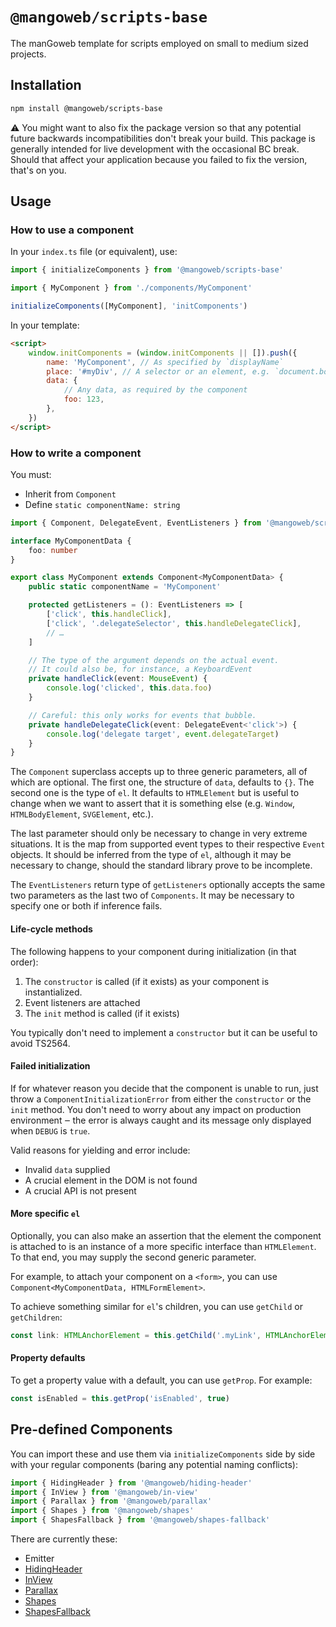 # `@mangoweb/scripts-base`

The manGoweb template for scripts employed on small to medium sized projects.

## Installation

```bash
npm install @mangoweb/scripts-base
```

⚠️ You might want to also fix the package version so that any potential future backwards incompatibilities don't break your build.
This package is generally intended for live development with the occasional BC break.
Should that affect your application because you failed to fix the version, that's on you.

## Usage

### How to use a component

In your `index.ts` file (or equivalent), use:

```typescript
import { initializeComponents } from '@mangoweb/scripts-base'

import { MyComponent } from './components/MyComponent'

initializeComponents([MyComponent], 'initComponents')
```

In your template:

```html
<script>
	window.initComponents = (window.initComponents || []).push({
		name: 'MyComponent', // As specified by `displayName`
		place: '#myDiv', // A selector or an element, e.g. `document.body`
		data: {
			// Any data, as required by the component
			foo: 123,
		},
	})
</script>
```

### How to write a component

You must:

- Inherit from `Component`
- Define `static componentName: string`

```typescript
import { Component, DelegateEvent, EventListeners } from '@mangoweb/scripts-base'

interface MyComponentData {
	foo: number
}

export class MyComponent extends Component<MyComponentData> {
	public static componentName = 'MyComponent'

	protected getListeners = (): EventListeners => [
		['click', this.handleClick],
		['click', '.delegateSelector', this.handleDelegateClick],
		// …
	]

	// The type of the argument depends on the actual event.
	// It could also be, for instance, a KeyboardEvent
	private handleClick(event: MouseEvent) {
		console.log('clicked', this.data.foo)
	}

	// Careful: this only works for events that bubble.
	private handleDelegateClick(event: DelegateEvent<'click'>) {
		console.log('delegate target', event.delegateTarget)
	}
}
```

The `Component` superclass accepts up to three generic parameters, all of which are optional. The first one, the
structure of `data`, defaults to `{}`. The second one is the type of `el`. It defaults to `HTMLElement` but is useful
to change when we want to assert that it is something else (e.g. `Window`, `HTMLBodyElement`, `SVGElement`, etc.).

The last parameter should only be necessary to change in very extreme situations. It is the map from supported event
types to their respective `Event` objects. It should be inferred from the type of `el`, although it may be necessary
to change, should the standard library prove to be incomplete.

The `EventListeners` return type of `getListeners` optionally accepts the same two parameters as the last two of
`Components`. It may be necessary to specify one or both if inference fails.

#### Life-cycle methods

The following happens to your component during initialization (in that order):

1. The `constructor` is called (if it exists) as your component is instantialized.
2. Event listeners are attached
3. The `init` method is called (if it exists)

You typically don't need to implement a `constructor` but it can be useful to avoid TS2564.

#### Failed initialization

If for whatever reason you decide that the component is unable to run, just throw a `ComponentInitializationError` from either the `constructor` or the `init` method.
You don't need to worry about any impact on production environment ‒ the error is always caught and its message only displayed when `DEBUG` is `true`.

Valid reasons for yielding and error include:

- Invalid `data` supplied
- A crucial element in the DOM is not found
- A crucial API is not present

#### More specific `el`

Optionally, you can also make an assertion that the element the component is attached to is an instance of a more specific interface than `HTMLElement`.
To that end, you may supply the second generic parameter.

For example, to attach your component on a `<form>`, you can use `Component<MyComponentData, HTMLFormElement>`.

To achieve something similar for `el`'s children, you can use `getChild` or `getChildren`:

```typescript
const link: HTMLAnchorElement = this.getChild('.myLink', HTMLAnchorElement)
```

#### Property defaults

To get a property value with a default, you can use `getProp`. For example:

```typescript
const isEnabled = this.getProp('isEnabled', true)
```

## Pre-defined Components

You can import these and use them via `initializeComponents` side by side with your regular components (baring any potential naming conflicts):

```typescript
import { HidingHeader } from '@mangoweb/hiding-header'
import { InView } from '@mangoweb/in-view'
import { Parallax } from '@mangoweb/parallax'
import { Shapes } from '@mangoweb/shapes'
import { ShapesFallback } from '@mangoweb/shapes-fallback'
```

There are currently these:

- Emitter
- [HidingHeader](https://www.npmjs.com/package/@mangoweb/hiding-header)
- [InView](https://www.npmjs.com/package/@mangoweb/in-view)
- [Parallax](https://www.npmjs.com/package/@mangoweb/parallax)
- [Shapes](https://www.npmjs.com/package/@mangoweb/shapes)
- [ShapesFallback](https://www.npmjs.com/package/@mangoweb/shapes-fallback)
